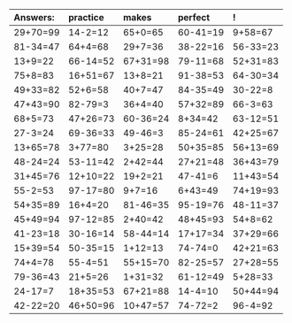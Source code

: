 | Answers: | practice | makes | perfect | ! |
| :--- | :--- | :--- | :--- | :--- |
| 29+70=99 | 14-2=12 | 65+0=65 | 60-41=19 | 9+58=67 | 
| 81-34=47 | 64+4=68 | 29+7=36 | 38-22=16 | 56-33=23 | 
| 13+9=22 | 66-14=52 | 67+31=98 | 79-11=68 | 52+31=83 | 
| 75+8=83 | 16+51=67 | 13+8=21 | 91-38=53 | 64-30=34 | 
| 49+33=82 | 52+6=58 | 40+7=47 | 84-35=49 | 30-22=8 | 
| 47+43=90 | 82-79=3 | 36+4=40 | 57+32=89 | 66-3=63 | 
| 68+5=73 | 47+26=73 | 60-36=24 | 8+34=42 | 63-12=51 | 
| 27-3=24 | 69-36=33 | 49-46=3 | 85-24=61 | 42+25=67 | 
| 13+65=78 | 3+77=80 | 3+25=28 | 50+35=85 | 56+13=69 | 
| 48-24=24 | 53-11=42 | 2+42=44 | 27+21=48 | 36+43=79 | 
| 31+45=76 | 12+10=22 | 19+2=21 | 47-41=6 | 11+43=54 | 
| 55-2=53 | 97-17=80 | 9+7=16 | 6+43=49 | 74+19=93 | 
| 54+35=89 | 16+4=20 | 81-46=35 | 95-19=76 | 48-11=37 | 
| 45+49=94 | 97-12=85 | 2+40=42 | 48+45=93 | 54+8=62 | 
| 41-23=18 | 30-16=14 | 58-44=14 | 17+17=34 | 37+29=66 | 
| 15+39=54 | 50-35=15 | 1+12=13 | 74-74=0 | 42+21=63 | 
| 74+4=78 | 55-4=51 | 55+15=70 | 82-25=57 | 27+28=55 | 
| 79-36=43 | 21+5=26 | 1+31=32 | 61-12=49 | 5+28=33 | 
| 24-17=7 | 18+35=53 | 67+21=88 | 14-4=10 | 50+44=94 | 
| 42-22=20 | 46+50=96 | 10+47=57 | 74-72=2 | 96-4=92 | 
